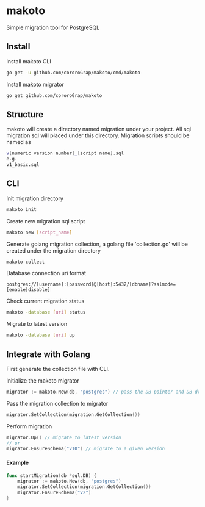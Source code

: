 makoto
========
Simple migration tool for PostgreSQL

Install
-------
Install makoto CLI
```bash
go get -u github.com/cororoGrap/makoto/cmd/makoto
```
Install makoto migrator
```bash
go get github.com/cororoGrap/makoto
```

Structure
----------
makoto will create a directory named migration under your project. All sql migration sql will placed under this directory.
Migration scripts should be named as
```bash
v[numeric version number]_[script name].sql
e.g.
v1_basic.sql
```

CLI
------
Init migration directory
```bash
makoto init
```

Create new migration sql script
```bash
makoto new [script_name]
```

Generate golang migration collection, a golang file 'collection.go' will be created under the migration directory
```bash
makoto collect
```

Database connection uri format
```
postgres://[username]:[password]@[host]:5432/[dbname]?sslmode=[enable|disable]
```

Check current migration status
```bash
makoto -database [uri] status
```

Migrate to latest version
```bash
makoto -database [uri] up
```

Integrate with Golang
-----
First generate the collection file with CLI.

Initialize the makoto migrator
```go
migrator := makoto.New(db, "postgres") // pass the DB pointer and DB driver name
```
Pass the migration collection to migrator
```go
migrator.SetCollection(migration.GetCollection())
```
Perform migration
```go
migrator.Up() // migrate to latest version
// or
migrator.EnsureSchema("v10") // migrate to a given version
```

#### Example
```go
func startMigration(db *sql.DB) {
    migrator := makoto.New(db, "postgres")
    migrator.SetCollection(migration.GetCollection())
    migrator.EnsureSchema("V2") 
}
```
